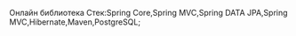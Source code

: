 Онлайн библиотека
Стек:Spring Core,Spring MVC,Spring DATA JPA,Spring MVC,Hibernate,Maven,PostgreSQL;

